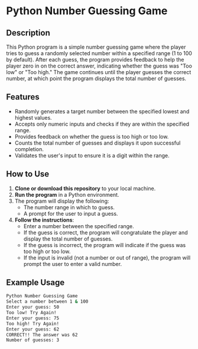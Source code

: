 # Python Number Guessing Game

## Description
This Python program is a simple number guessing game where the player tries to guess a randomly selected number within a specified range (1 to 100 by default). After each guess, the program provides feedback to help the player zero in on the correct answer, indicating whether the guess was "Too low" or "Too high." The game continues until the player guesses the correct number, at which point the program displays the total number of guesses.

## Features
- Randomly generates a target number between the specified lowest and highest values.
- Accepts only numeric inputs and checks if they are within the specified range.
- Provides feedback on whether the guess is too high or too low.
- Counts the total number of guesses and displays it upon successful completion.
- Validates the user's input to ensure it is a digit within the range.

## How to Use
1. **Clone or download this repository** to your local machine.
2. **Run the program** in a Python environment.
3. The program will display the following:
   - The number range in which to guess.
   - A prompt for the user to input a guess.
4. **Follow the instructions**:
   - Enter a number between the specified range.
   - If the guess is correct, the program will congratulate the player and display the total number of guesses.
   - If the guess is incorrect, the program will indicate if the guess was too high or too low.
   - If the input is invalid (not a number or out of range), the program will prompt the user to enter a valid number.

## Example Usage
```bash
Python Number Guessing Game
Select a number between 1 & 100
Enter your guess: 50
Too low! Try Again!
Enter your guess: 75
Too high! Try Again!
Enter your guess: 62
CORRECT!! The answer was 62
Number of guesses: 3
